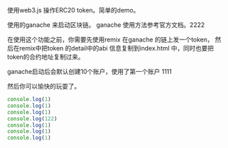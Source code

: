 使用web3.js 操作ERC20 token。简单的demo。

使用的ganache 来启动区块链。
ganache 使用方法参考官方文档。2222

在使用这个功能之前，你需要先使用remix 在ganache 的链上发一个token， 然后在remix中把token 的detail中的abi 信息复制到index.html
中，同时也要把token的合约地址复制过来。

ganache启动后会默认创建10个账户，使用了第一个账户
1111

然后你可以愉快的玩耍了。


```js
console.log(1)
console.log(1)
console.log(1)
console.log(122)
console.log(1)
console.log(1)
console.log(1)
```
